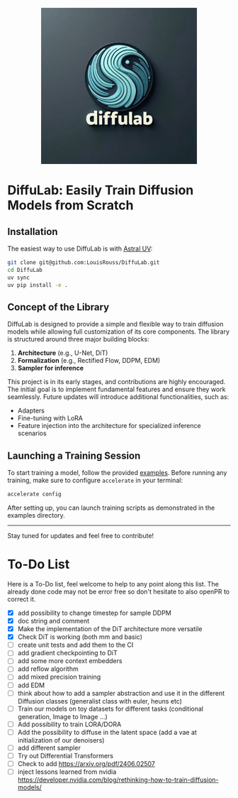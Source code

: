 <p align="center">
    <img src="images/diffulab.png" alt="DiffuLab Logo" width="352" height="352" style="max-width: 100%;">
</p>

# DiffuLab: Easily Train Diffusion Models from Scratch

## Installation

The easiest way to use DiffuLab is with [Astral UV](https://docs.astral.sh/uv/):

```bash
git clone git@github.com:LouisRouss/DiffuLab.git
cd DiffuLab
uv sync
uv pip install -e .
```

## Concept of the Library

DiffuLab is designed to provide a simple and flexible way to train diffusion models while allowing full customization of its core components. The library is structured around three major building blocks:

1. **Architecture** (e.g., U-Net, DiT)
2. **Formalization** (e.g., Rectified Flow, DDPM, EDM)
3. **Sampler for inference**

This project is in its early stages, and contributions are highly encouraged. The initial goal is to implement fundamental features and ensure they work seamlessly. Future updates will introduce additional functionalities, such as:
- Adapters
- Fine-tuning with LoRA
- Feature injection into the architecture for specialized inference scenarios

## Launching a Training Session

To start training a model, follow the provided [examples](examples/). Before running any training, make sure to configure `accelerate` in your terminal:

```bash
accelerate config
```

After setting up, you can launch training scripts as demonstrated in the examples directory.

---

Stay tuned for updates and feel free to contribute!


# To-Do List

Here is a To-Do list, feel welcome to help to any point along this list. The already done code may not be error free so don't hesitate to also openPR to correct it.

- [x] add possibility to change timestep for sample DDPM
- [x] doc string and comment
- [x] Make the implementation of the DiT architecture more versatile
- [x] Check DiT is working (both mm and basic)
- [ ] create unit tests and add them to the CI 
- [ ] add gradient checkpointing to DiT
- [ ] add some more context embedders
- [ ] add reflow algorithm
- [ ] add mixed precision training
- [ ] add EDM
- [ ] think about how to add a sampler abstraction and use it in the different Diffusion classes (generalist class with euler, heuns etc)
- [ ] Train our models on toy datasets for different tasks (conditional generation, Image to Image ...)
- [ ] Add possibility to train LORA/DORA
- [ ] Add the possibility to diffuse in the latent space (add a vae at initialization of our denoisers)
- [ ] add different sampler
- [ ] Try out Differential Transformers
- [ ] Check to add https://arxiv.org/pdf/2406.02507
- [ ] inject lessons learned from nvidia https://developer.nvidia.com/blog/rethinking-how-to-train-diffusion-models/
